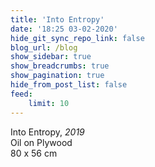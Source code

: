 ```yaml
---
title: 'Into Entropy'
date: '18:25 03-02-2020'
hide_git_sync_repo_link: false
blog_url: /blog
show_sidebar: true
show_breadcrumbs: true
show_pagination: true
hide_from_post_list: false
feed:
    limit: 10
---
```


Into Entropy, _2019_  
Oil on Plywood  
80 x 56 cm  
